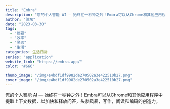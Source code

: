 ```yaml
---
title: "Embra"
description: "您的个人智能 AI — 始终在一秒钟之外！Embra可以从Chrome和其他应用程序中提取上下文数据，以加快和释放问答，"
author: "瑞东"
date: "2023-03-30"
tags:
  - "摘要"
  - "效率"
  - "灵感"
  - "生活"
categories: 生活日常
series: "application"
website_link: "https://embra.app/"
color: "#666"

thumb_image: "/img/e4bdf1df9982de270502a3e422510b27.png"
cover_image: "/img/e4bdf1df9982de270502a3e422510b27.png"
---
```


您的个人智能 AI — 始终在一秒钟之外！Embra可以从Chrome和其他应用程序中提取上下文数据，以加快和释放问答，头脑风暴，写作，阅读和编码的创造力。 